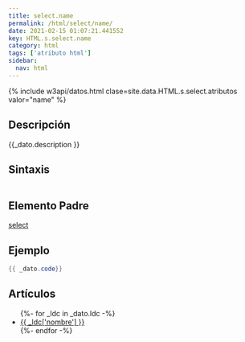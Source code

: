 ```yaml
---
title: select.name
permalink: /html/select/name/
date: 2021-02-15 01:07:21.441552
key: HTML.s.select.name
category: html
tags: ['atributo html']
sidebar: 
  nav: html
---
```


{% include w3api/datos.html clase=site.data.HTML.s.select.atributos valor="name" %}

## Descripción
{{_dato.description }}

## Sintaxis
~~~html
~~~

## Elemento Padre
[select](/html/select/)

## Ejemplo
~~~java
{{ _dato.code}}
~~~

## Artículos
<ul>
{%- for _ldc in _dato.ldc -%}
   <li>
       <a href="{{_ldc['url'] }}">{{ _ldc['nombre'] }}</a>
   </li>
{%- endfor -%}
</ul>
